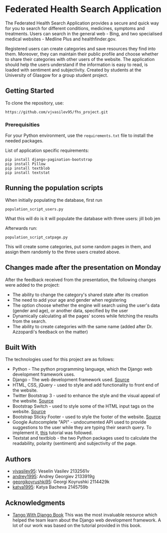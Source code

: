 # Federated Health Search Application

The Federated Health Search Application provides a secure and quick way for you to search for different conditions, medicines, symptoms and treatments. Users can search in the general web - Bing, and two specialised medical websites - Medline Plus and healthfinder.gov.

Registered users can create categories and save resources they find into them. Moreover, they can maintain their public profile and choose whether to share their categories with other users of the website. The application should help the users understand if the information is easy to read, is loaded with sentiment and subjectivity. Created by students at the University of Glasgow for a group student project. 

## Getting Started

To clone the repository, use:
```
https://github.com/vjvasilev95/fhs_project.git
```

### Prerequisities

For your Python environment,  use the ```requirements.txt``` file to install the needed packages.

List of application specific requirements:
```
pip install django-pagination-bootstrap
pip install Pillow
pip install textblob
pip install textstat
```

## Running the population scripts

When initially populating the database, first run
```
population_script_users.py
```
What this will do is it will populate the database with three users:
jill
bob
jen

Afterwards run:
```
population_script_catpage.py
```
This will create some categories, put some random pages in them, and assign them randomly to the three users created above.

## Changes made after the presentation on Monday
After the feedback received from the presentation, the following changes were added to the project:
* The ability to change the category's shared state after its creation
* The need to add your age and gender when registering
* The option choose whether the engine will search using the user's data (gender and age), or another data, specified by the user
* Dynamically calculating all the pages' scores while fetching the results from the search.
* The ability to create categories with the same name (added after Dr. Azzopardi's feedback on the matter)

## Built With

The technologies used for this project are as follows:
* Python - The python programming language, which the Django web development framework uses.
* Django - The web development framework used. [Source](https://www.djangoproject.com/)
* HTML, CSS, jQuery - used to style and add functionality to front end of the website.
* Twitter Bootstrap 3 - used to enhance the style and the visual appeal of the website. [Source](http://getbootstrap.com/)
* Bootstrap Switch - used to style some of the HTML input tags on the website. [Source](http://www.bootstrap-switch.org/)
* Bootstrap Sticky Footer - used to style the footer of the website. [Source](http://getbootstrap.com/examples/sticky-footer/)
* Google Autocomplete "API" - undocumented API used to provide suggestions to the user while they are typing their search query. To implement it, [this](http://shreyaschand.com/blog/2013/01/03/google-autocomplete-api/) tutorial was followed.
* Textstat and textblob - the two Python packages used to calculate the readability, polarity (sentiment) and subjectivity of the page.


## Authors
* [vjvasilev95](https://github.com/vjvasilev95): Veselin Vasilev 2132561v
* [andrey1995](https://github.com/andrey1995): Andrey Georgiev 2133919g
* [georgikoyrushki95](https://github.com/georgikoyrushki95): Georgi Koyrushki 2114429k
* [katya1995](https://github.com/katya1995): Katya Bacheva 2145759b


## Acknowledgments

* [Tango With Django Book](http://www.tangowithdjango.com/) This was the most invaluable resource which helped the team learn about the Django web development framework. A lot of our work was based on the tutorial provided in this book.



